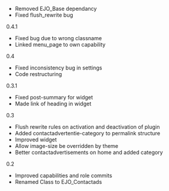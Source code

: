 - Removed EJO_Base dependancy
- Fixed flush_rewrite bug

0.4.1
- Fixed bug due to wrong classname
- Linked menu_page to own capability

0.4
- Fixed inconsistency bug in settings
- Code restructuring

0.3.1
- Fixed post-summary for widget
- Made link of heading in widget

0.3
- Flush rewrite rules on activation and deactivation of plugin
- Added contactadvertentie-category to permalink structure 
- Improved widget
- Allow image-size be overridden by theme
- Better contactadvertisements on home and added category

0.2
- Improved capabilities and role commits
- Renamed Class to EJO_Contactads